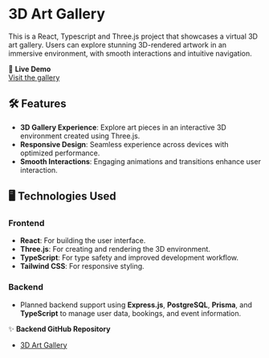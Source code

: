 # 3D Art Gallery

This is a React, Typescript and Three.js project that showcases a virtual 3D art gallery. Users can explore stunning 3D-rendered artwork in an immersive environment, with smooth interactions and intuitive navigation.

🔗 **Live Demo**  
[Visit the gallery](https://louvre-sepia.vercel.app/)  

## 🛠️ Features
- **3D Gallery Experience**: Explore art pieces in an interactive 3D environment created using Three.js.  
- **Responsive Design**: Seamless experience across devices with optimized performance.  
- **Smooth Interactions**: Engaging animations and transitions enhance user interaction.  

## 🖥️ Technologies Used
### Frontend
- **React**: For building the user interface.  
- **Three.js**: For creating and rendering the 3D environment.  
- **TypeScript**: For type safety and improved development workflow.  
- **Tailwind CSS**: For responsive styling.  

### Backend
- Planned backend support using **Express.js**, **PostgreSQL**, **Prisma**, and **TypeScript** to manage user data, bookings, and event information.

✨ **Backend GitHub Repository**  
- [3D Art Gallery](https://github.com/kostger/louvre-backend)  

